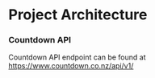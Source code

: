 # Project Architecture

### Countdown API

Countdown API endpoint can be found at https://www.countdown.co.nz/api/v1/
